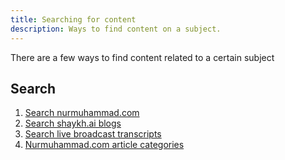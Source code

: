 ```yaml
---
title: Searching for content
description: Ways to find content on a subject.
---
```


There are a few ways to find content related to a certain subject 

## Search 

1. [Search nurmuhammad.com](https://nurmuhammad.com/?s=)
2. [Search shaykh.ai blogs](https://shaykh.ai/category/all/)
3. [Search live broadcast transcripts](https://search.smcd.cc)
4. [Nurmuhammad.com article categories](/guides/article-categories/#categories-of-articles)